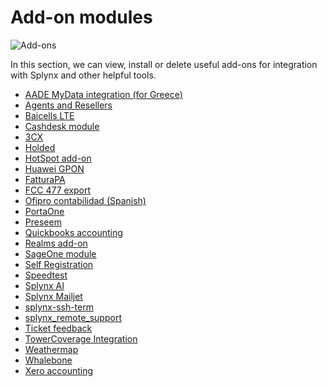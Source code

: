 Add-on modules
=================

![Add-ons](addons.png)

In this section, we can view, install or delete useful add-ons for integration with Splynx and other helpful tools.

* [AADE MyData integration (for Greece)](addons_modules/aade/aade.md)
* [Agents and Resellers](addons_modules/agents_resellers/agents_resellers.md)
* [Baicells LTE](addons_modules/baicells/baicells.md)
* [Cashdesk module](addons_modules/cashdesk/cashdesk.md)
* [3CX](addons_modules/3cx_addon/3cx_addon.md)
* [Holded](addons_modules/holded/holded.md)
* [HotSpot add-on](addons_modules/hotspot_addon/hotspot_addon.md)
* [Huawei GPON](networking/huawei_gpon/huawei_gpon.md)
* [FatturaPA](addons_modules/FatturaPA/FatturaPA.md)
* [FCC 477 export](addons_modules/fcc_export/fcc_export.md)
* [Ofipro contabilidad (Spanish)](addons_modules/ofipro/ofipro.md)
* [PortaOne](addons_modules/portaone/portaone.md)
* [Preseem](addons_modules/preseem_addon/preseem_addon.md)
* [Quickbooks accounting](addons_modules/quickbooks/quickbooks.md)
* [Realms add-on](addons_modules/realms/realms.md)
* [SageOne module](addons_modules/sageone/sageone.md)
* [Self Registration](addons_modules/self_registration/self_registration.md)
* [Speedtest](addons_modules/speedtest/speedtest.md)
* [Splynx AI](addons_modules/splynx_ai/splynx_ai.md)
* [Splynx Mailjet](addons_modules/splynx_mailjet/splynx_mailjet.md)
* [splynx-ssh-term](addons_modules/splynx-ssh-term/splynx-ssh-term.md)
* [splynx_remote_support](addons_modules/splynx_remote_support/splynx_remote_support.md)
* [Ticket feedback](addons_modules/ticket-feedback/ticket-feedback.md)
* [TowerCoverage Integration](addons_modules/towercoverage/towercoverage.md)
* [Weathermap](addons_modules/weathermap/weathermap.md)
* [Whalebone](addons_modules/whalebone/whalebone.md)
* [Xero accounting](addons_modules/xero/xero.md)

